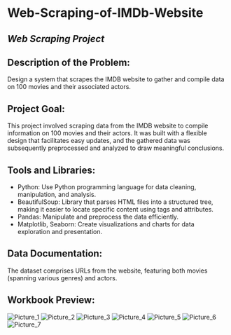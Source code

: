 # Web-Scraping-of-IMDb-Website

## ***Web Scraping Project***

## **Description of the Problem:**
Design a system that scrapes the IMDB website to gather and compile data on 100 movies and their associated actors.

## **Project Goal:**
This project involved scraping data from the IMDB website to compile information on 100 movies and their actors. It was built with a flexible design that facilitates easy updates, and the gathered data was subsequently preprocessed and analyzed to draw meaningful conclusions.

## **Tools and Libraries:**
- Python: Use Python programming language for data cleaning, manipulation, and analysis.
- BeautifulSoup: Library that parses HTML files into a structured tree, making it easier to locate specific content using tags and attributes.
- Pandas: Manipulate and preprocess the data efficiently.
- Matplotlib, Seaborn: Create visualizations and charts for data exploration and presentation.

## **Data Documentation:**
The dataset comprises URLs from the website, featuring both movies (spanning various genres) and actors.

## **Workbook Preview:**
![Picture_1](https://github.com/user-attachments/assets/c87bd98e-b2e1-454a-bd2c-819530ab9248)
![Picture_2](https://github.com/user-attachments/assets/bd41349e-c91e-4bc0-b31c-1b884194eb8b)
![Picture_3](https://github.com/user-attachments/assets/eed0c48c-5e5a-45cc-a57a-1347d21a5ba1)
![Picture_4](https://github.com/user-attachments/assets/69f60d41-f625-4cf4-8c7e-0e8a60b36b5f)
![Picture_5](https://github.com/user-attachments/assets/9f75ede3-f852-468f-867a-f2f184fc9e3d)
![Picture_6](https://github.com/user-attachments/assets/8dd0ea52-53aa-4bc7-85cc-5a89961a419f)
![Picture_7](https://github.com/user-attachments/assets/7fe5c9fb-10e1-4f77-b963-e1630b1e487a)








